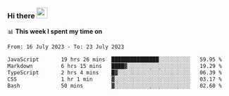 ### Hi there <a href="https://www.gautamkrishnar.com/"><img src="https://media.giphy.com/media/hvRJCLFzcasrR4ia7z/giphy.gif" width="25px"></a>

📊 **This week I spent my time on**

<!--START_SECTION:waka-->

```txt
From: 16 July 2023 - To: 23 July 2023

JavaScript       19 hrs 26 mins  ███████████████░░░░░░░░░░   59.95 %
Markdown         6 hrs 15 mins   ████▓░░░░░░░░░░░░░░░░░░░░   19.29 %
TypeScript       2 hrs 4 mins    █▓░░░░░░░░░░░░░░░░░░░░░░░   06.39 %
CSS              1 hr 1 min      ▓░░░░░░░░░░░░░░░░░░░░░░░░   03.17 %
Bash             50 mins         ▓░░░░░░░░░░░░░░░░░░░░░░░░   02.60 %
```

<!--END_SECTION:waka-->
